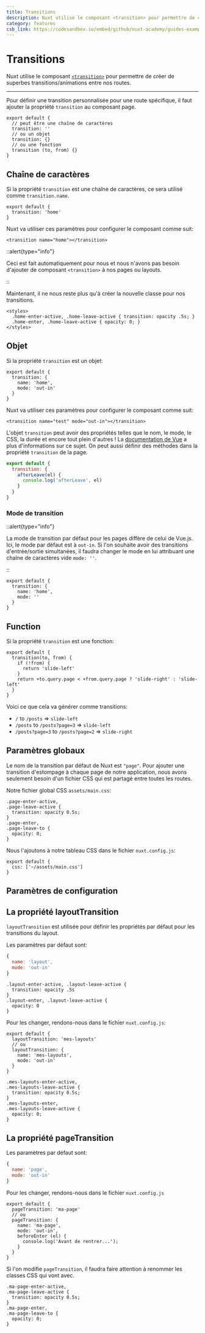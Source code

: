 ```yaml
---
title: Transitions
description: Nuxt utilise le composant <transition> pour permettre de créer de superbes transitions/animations entre nos routes.
category: features
csb_link: https://codesandbox.io/embed/github/nuxt-academy/guides-examples/tree/master/03_features/05_transitions?fontsize=14&hidenavigation=1&theme=dark
---
```

# Transitions

Nuxt utilise le composant [`<transition>`](http://vuejs.org/v2/guide/transitions.html#Transitioning-Single-Elements-Components) pour permettre de créer de superbes transitions/animations entre nos routes.

---

Pour définir une transition personnalisée pour une route spécifique, il faut ajouter la propriété `transition` au composant page.

```js{}[pages/index.vue]
export default {
  // peut être une chaîne de caractères
  transition: ''
  // ou un objet
  transition: {}
  // ou une fonction
  transition (to, from) {}
}
```

## Chaîne de caractères

Si la propriété `transition` est une chaîne de caractères, ce sera utilisé comme `transition.name`.

```js{}[pages/index.vue]
export default {
  transition: 'home'
}
```

Nuxt va utiliser ces paramètres pour configurer le composant comme suit:

```html{}[pages/index.vue]
<transition name="home"></transition>
```

::alert{type="info"}

Ceci est fait automatiquement pour nous et nous n'avons pas besoin d'ajouter de composant `<transition>` à nos pages ou layouts.

::

Maintenant, il ne nous reste plus qu'à créer la nouvelle classe pour nos transitions.

```html{}[pages/index.vue]
<styles>
  .home-enter-active, .home-leave-active { transition: opacity .5s; }
  .home-enter, .home-leave-active { opacity: 0; }
</styles>
```

## Objet

Si la propriété `transition` est un objet:

```js{}[pages/index.vue]
export default {
  transition: {
    name: 'home',
    mode: 'out-in'
  }
}
```

Nuxt va utiliser ces paramètres pour configurer le composant comme suit:

```html{}[pages/index.vue]
<transition name="test" mode="out-in"></transition>
```

L'objet `transition` peut avoir des propriétés telles que le nom, le mode, le CSS, la durée et encore tout plein d'autres ! La [documentation de Vue](https://vuejs.org/v2/guide/transitions.html) a plus d'informations sur ce sujet. On peut aussi définir des méthodes dans la propriété `transition` de la page.

```js
export default {
  transition: {
    afterLeave(el) {
      console.log('afterLeave', el)
    }
  }
}
```

### Mode de transition

::alert{type="info"}

La mode de transition par défaut pour les pages diffère de celui de Vue.js. Ici, le mode par défaut est à `out-in`. Si l'on souhaite avoir des transitions d'entrée/sortie simultanées, il faudra changer le mode en lui attribuant une chaîne de caractères vide `mode: ''`.

::

```js{}[pages/index.vue]
export default {
  transition: {
    name: 'home',
    mode: ''
  }
}
```

## Function

Si la propriété `transition` est une fonction:

```js{}[pages/index.vue]
export default {
  transition(to, from) {
    if (!from) {
      return 'slide-left'
    }
    return +to.query.page < +from.query.page ? 'slide-right' : 'slide-left'
  }
}
```

Voici ce que cela va générer comme transitions:

- `/` to `/posts` => `slide-left`
- `/posts` to `/posts?page=3` => `slide-left`
- `/posts?page=3` to `/posts?page=2` => `slide-right`

## Paramètres globaux

Le nom de la transition par défaut de Nuxt est `"page"`. Pour ajouter une transition d'estompage à chaque page de notre application, nous avons seulement besoin d'un fichier CSS qui est partagé entre toutes les routes.

Notre fichier global CSS `assets/main.css`:

```css{}[assets/main.css]
.page-enter-active,
.page-leave-active {
  transition: opacity 0.5s;
}
.page-enter,
.page-leave-to {
  opacity: 0;
}
```

Nous l'ajoutons à notre tableau CSS dans le fichier `nuxt.config.js`:

```js{}[nuxt.config.js]
export default {
  css: ['~/assets/main.css']
}
```

## Paramètres de configuration

## La propriété layoutTransition

`layoutTransition` est utilisée pour définir les propriétés par défaut pour les transitions du layout.

Les paramètres par défaut sont:

```js
{
  name: 'layout',
  mode: 'out-in'
}
```

```js{}[assets/main.css]
.layout-enter-active, .layout-leave-active {
  transition: opacity .5s
}
.layout-enter, .layout-leave-active {
  opacity: 0
}
```

Pour les changer, rendons-nous dans le fichier `nuxt.config.js`:

```js{}[nuxt.config.js]
export default {
  layoutTransition: 'mes-layouts'
  // ou
  layoutTransition: {
    name: 'mes-layouts',
    mode: 'out-in'
  }
}
```

```css{}[assets/main.css]
.mes-layouts-enter-active,
.mes-layouts-leave-active {
  transition: opacity 0.5s;
}
.mes-layouts-enter,
.mes-layouts-leave-active {
  opacity: 0;
}
```

## La propriété pageTransition

Les paramètres par défaut sont:

```js
{
  name: 'page',
  mode: 'out-in'
}
```

Pour les changer, rendons-nous dans le fichier `nuxt.config.js`

```js{}[nuxt.config.js]
export default {
  pageTransition: 'ma-page'
  // ou
  pageTransition: {
    name: 'ma-page',
    mode: 'out-in',
    beforeEnter (el) {
      console.log('Avant de rentrer...');
    }
  }
}
```

Si l'on modifie `pageTransition`, il faudra faire attention à renommer les classes CSS qui vont avec.

```css{}[assets/main.css]
.ma-page-enter-active,
.ma-page-leave-active {
  transition: opacity 0.5s;
}
.ma-page-enter,
.ma-page-leave-to {
  opacity: 0;
}
```
